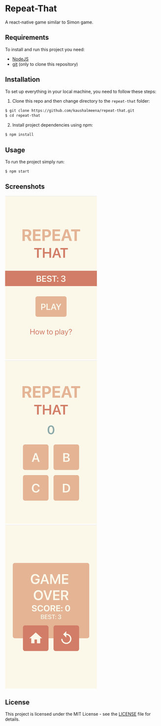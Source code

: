 # Repeat-That

A react-native game similar to Simon game.

## Requirements

To install and run this project you need:

- [NodeJS](https://nodejs.org/ "NodeJS")
- [git](https://git-scm.com/downloads "git") (only to clone this repository)

## Installation

To set up everything in your local machine, you need to follow these steps:

1. Clone this repo and then change directory to the `repeat-that` folder:

```bash
$ git clone https://github.com/kaushalmeena/repeat-that.git
$ cd repeat-that
```

2. Install project dependencies using npm:

```bash
$ npm install
```

## Usage

To run the project simply run:

```bash
$ npm start
```

## Screenshots

<img alt="MainMenu" src="./screenshots/MainMenu.png" width="300" />
<img alt="Gameplay" src="./screenshots/Gameplay.png" width="300" />
<img alt="GameOver" src="./screenshots/GameOver.png" width="300" />

## License

This project is licensed under the MIT License - see the [LICENSE](LICENSE) file for details.
